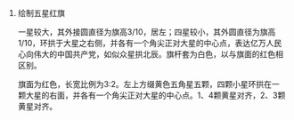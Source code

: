 1. 绘制五星红旗

   一星较大，其外接圆直径为旗高3/10，居左；四星较小，其外圆直径为旗高1/10，环拱于大星之右侧，并各有一个角尖正对大星的中心点，表达亿万人民心向伟大的中国共产党，如似众星拱北辰。旗杆套为白色，以与旗面的红色相区别。

   旗面为红色，长宽比例为3:2。左上方缀黄色五角星五颗，四颗小星环拱在一颗大星的右面，并各有一个角尖正对大星的中心点。1、4颗黄星对齐，2、3颗黄星对齐。